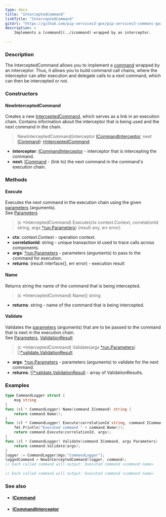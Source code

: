 ```yaml
---
type: docs
title: "InterceptedCommand"
linkTitle: "InterceptedCommand"
gitUrl: "https://github.com/pip-services3-gox/pip-services3-commons-gox"
description: > 
    Implements a [command](../icommand) wrapped by an interceptor.
    
---
```


### Description

The InterceptedCommand allows you  to implement a [command](../icommand) wrapped by an interceptor. Thus, it allows you to build command call chains, where the interceptor can alter execution and delegate calls to a next command, which can then be intercepted or not.

### Constructors

#### NewInterceptedCommand
Creates a new [InterceptedCommand](), which serves as a link in an execution chain. Contains information 
about the interceptor that is being used and the next command in the chain.

> NewInterceptedCommand(interceptor [ICommandInterceptor](../icommand_interceptor), next [ICommand](../icommand)) [*InterceptedCommand]()

- **interceptor**: [ICommandInterceptor](../icommand_interceptor) - interceptor that is intercepting the command.
- **next**: [ICommand](../icommand) - (link to) the next command in the command's execution chain.

### Methods

#### Execute
Executes the next command in the execution chain using the given [parameters](../../run/parameters) (arguments).  
See [Parameters](../../run/parameters)

> (c *InterceptedCommand) Execute(ctx context.Context, correlationId string, args [*run.Parameters](../../run/parameters)) (result any, err error)

- **ctx**: context.Context - operation context.
- **correlationId**: string - unique transaction id used to trace calls across components.
- **args**: [*run.Parameters](../../run/parameters) - parameters (arguments) to pass to the command for execution.
- **returns**: (result interface{}, err error) - execution result

#### Name
Returns string the name of the command that is being intercepted.

> (c *InterceptedCommand) Name() string

- **returns**: string - name of the command that is being intercepted.


#### Validate
Validates the [parameters](../../run/parameters) (arguments) that are to be passed to the command that is next 
in the execution chain.  
See [Parameters](../../run/parameters), [ValidationResult](../../validate/validation_result)

> (c *InterceptedCommand) Validate(args [*run.Parameters](../../run/parameters)) [][*validate.ValidationResult](../../validate/validation_result)

- **args**: [*run.Parameters](../../run/parameters) - parameters (arguments) to validate for the next command.
- **returns**: [][*validate.ValidationResult](../../validate/validation_result) - array of ValidationResults.

### Examples

```go
type CommandLogger struct {
	msg string
}
func (cl * CommandLogger) Name(command ICommand) string {
	return command.Name();
}
func (cl * CommandLogger) Execute(correlationId string, command ICommand, args Parameters) (res any, err error){
	fmt.Println("Executed command " + command.Name());
	return command.Execute(correlationId, args);
}
func (cl * CommandLogger) Validate(command ICommand, args Parameters) []*ValidationResult {
	return command.Validate(args);
}
logger := CommandLogger{mgs:"CommandLogger"};
loggedCommand = NewInterceptedCommand(logger, command);
// Each called command will output: Executed command <command name>
 
// Each called command will output: Executed command <command name>

```

### See also
- #### [ICommand](../icommand)
- #### [ICommandInterceptor](../icommand_interceptor)
